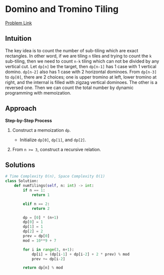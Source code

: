 **Domino and Tromino Tiling**
=
[Problem Link](https://leetcode.com/problems/domino-and-tromino-tiling/description)

## Intuition
The key idea is to count the number of sub-tiling which are exact rectangles. In other word, if we are tiling `n` 
tiles and trying to count the `k` sub-tiling, then we need to count `n-k` tiling which can not be divided by any 
vertical cut. Let `dp[n]` be the target, then `dp[n-1]` has 1 case with 1 vertical domino. `dp[n-2]` also has 1 case
with 2 horizontal dominoes. From `dp[n-3]` to `dp[0]`, there are 2 choices; one is upper tromino at left, lower 
tromino at right, and the internal is filled with zigzag vertical dominoes. The other is a reversed one. 
Then we can count the total number by dynamic programming with memoization.

## Approach
**Step-by-Step Process**

1. Construct a memoization `dp`.
    - Initialize `dp[0]`, `dp[1]`, and `dp[2]`.

2. From `n >= 3`, construct a recursive relation.
  
## Solutions
```python
# Time Complexity O(n), Space Complexity O(1)
class Solution:
    def numTilings(self, n: int) -> int:
        if n == 1:
            return 1

        elif n == 2:
            return 2

        dp = [0] * (n+1)
        dp[0] = 1
        dp[1] = 1
        dp[2] = 2
        prev = dp[0]
        mod = 10**9 + 7

        for i in range(3, n+1):
            dp[i] = (dp[i-1] + dp[i-2] + 2 * prev) % mod
            prev += dp[i-2]

        return dp[n] % mod
```
